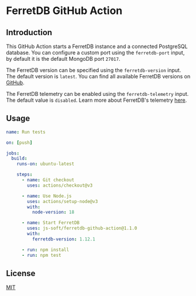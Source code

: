 # FerretDB GitHub Action

## Introduction

This GitHub Action starts a FerretDB instance and a connected PostgreSQL database. You can configure a custom port using the `ferretdb-port` input, by default it is the default MongoDB port `27017`.

The FerretDB version can be specified using the `ferretdb-version` input. The default version is `latest`. You can find all available FerretDB versions on [GitHub](https://github.com/FerretDB/FerretDB/releases).

The FerretDB telemetry can be enabled using the `ferretdb-telemetry` input. The default value is `disabled`. Learn more about FerretDB's telemetry [here](https://docs.ferretdb.io/telemetry/#configure-telemetry).

## Usage

```yaml
name: Run tests

on: [push]

jobs:
  build:
    runs-on: ubuntu-latest

    steps:
      - name: Git checkout
        uses: actions/checkout@v3

      - name: Use Node.js
        uses: actions/setup-node@v3
        with:
          node-version: 18

      - name: Start FerretDB
        uses: js-soft/ferretdb-github-action@1.1.0
        with:
          ferretdb-version: 1.12.1

      - run: npm install
      - run: npm test
```

## License

[MIT](LICENSE)
